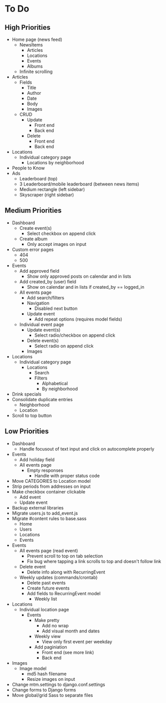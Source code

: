# To Do

## High Priorities

- Home page (news feed)
  - NewsItems
    - Articles
    - Locations
    - Events
    - Albums
  - Infinite scrolling
- Articles
  - Fields
    - Title
    - Author
    - Date
    - Body
    - Images
  - CRUD
    - Update
      - Front end
      - Back end
    - Delete
      - Front end
      - Back end
- Locations
  - Individual category page
    - Locations by neighborhood
- People to Know
- Ads
  - Leaderboard (top)
  - 3 Leaderboard/mobile leaderboard (between news items)
  - Medium rectangle (left sidebar)
  - Skyscraper (right sidebar)

## Medium Priorities

- Dashboard
  - Create event(s)
    - Select checkbox on append click
  - Create album
    - Only accept images on input
- Custom error pages
  - 404
  - 500
- Events
  - Add approved field
    - Show only approved posts on calendar and in lists
  - Add created_by (user) field
    - Show on calendar and in lists if created_by == logged_in
  - All events page
    - Add search/filters
    - Navigation
      - Disabled next button
    - Update event
      - Add repeat options (requires model fields)
  - Individual event page
    - Update event(s)
      - Select radio/checkbox on append click
    - Delete event(s)
      - Select radio on append click
    - Images
- Locations
  - Individual category page
    - Locations
      - Search
      - Filters
        - Alphabetical
        - By neighborhood
- Drink specials
- Consolidate duplicate entries
  - Neighborhood
  - Location
- Scroll to top button

## Low Priorities

- Dashboard
  - Handle focusout of text input and click on autocomplete properly
- Events
  - Add holiday field
  - All events page
    - Empty responses
      - Handle with proper status code
- Move CATEGORIES to Location model
- Strip periods from addresses on input
- Make checkbox container clickable
  - Add event
  - Update event
- Backup external libraries
- Migrate users.js to add_event.js
- Migrate #content rules to base.sass
  - Home
  - Users
  - Locations
  - Events
- Events
  - All events page (read event)
    - Prevent scroll to top on tab selection
    - Fix bug where tapping a link scrolls to top and doesn't follow link
  - Delete event
    - Delete info along with RecurringEvent
  - Weekly updates (commands/crontab)
    - Delete past events
    - Create future events
    - Add fields to RecurringEvent model
      - Weekly list
- Locations
  - Individual location page
    - Events
      - Make pretty
        - Add no wrap
        - Add visual month and dates
      - Weekly view
        - View only first event per weekday
      - Add paginiation
        - Front end (see more link)
        - Back end
- Images
  - Image model
    - md5 hash filename
    - Resize images on input
- Change mtm.settings to django.conf.settings
- Change forms to Django forms
- Move global/grid Sass to separate files
